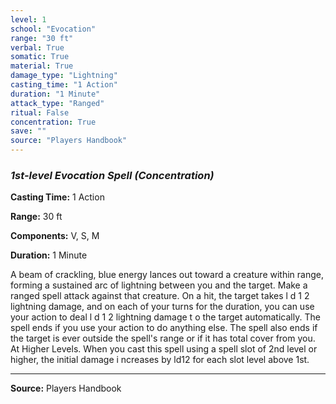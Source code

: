 ```yaml
---
level: 1
school: "Evocation"
range: "30 ft"
verbal: True
somatic: True
material: True
damage_type: "Lightning"
casting_time: "1 Action"
duration: "1 Minute"
attack_type: "Ranged"
ritual: False
concentration: True
save: ""
source: "Players Handbook"
---
```


### *1st-level Evocation Spell* *(Concentration)*

**Casting Time:** 1 Action

**Range:** 30 ft

**Components:** V, S, M

**Duration:** 1 Minute

A beam of crackling, blue energy lances out toward a creature within range, forming a sustained arc of lightning between you and the target. Make a ranged spell attack against that creature. On a hit, the target takes l d 1 2 lightning damage, and on each of your turns for the duration, you can use your action to deal l d 1 2 lightning damage t o the target automatically. The spell ends if you use your action to do anything else. The spell also ends if the target is ever outside the spell's range or if it has total cover from you. At Higher Levels. When you cast this spell using a spell slot of 2nd level or higher, the initial damage i ncreases by ld12 for each slot level above 1st.

---
**Source:** Players Handbook
